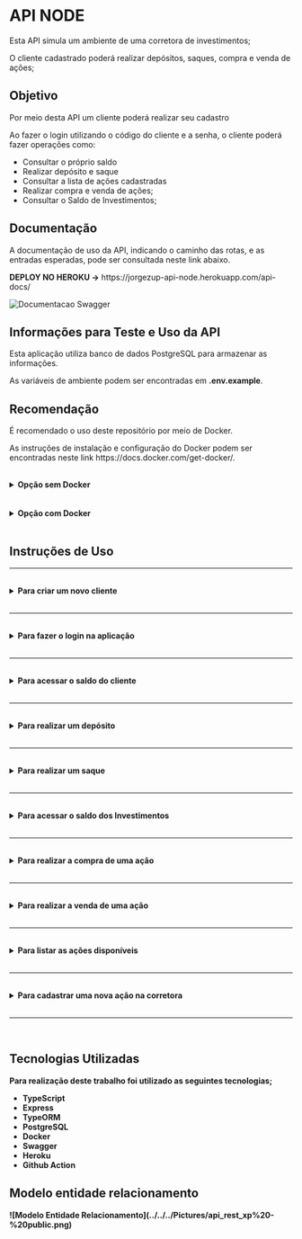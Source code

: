 <h1>API NODE</h1>

<p>Esta API simula um ambiente de uma corretora de investimentos;</p>
<p>O cliente cadastrado poderá realizar depósitos, saques, compra e venda de ações;</p>

<h2>Objetivo</h2>
<p>Por meio desta API um cliente poderá realizar seu cadastro</p>
<p>Ao fazer o login utilizando o código do cliente e a senha, o cliente poderá fazer operações como:</p>

<ul>
<li>Consultar o próprio saldo</li>
<li>Realizar depósito e saque</li>
<li>Consultar a lista de ações cadastradas</li>
<li>Realizar compra e venda de ações;</li>
<li>Consultar o Saldo de Investimentos;</li>
</ul>

<h2>Documentação</h2>
<p>A documentação de uso da API, indicando o caminho das rotas, e as entradas esperadas, pode ser consultada neste link abaixo.</p>
<span style="font-weight: bold;">DEPLOY NO HEROKU -></span>
https://jorgezup-api-node.herokuapp.com/api-docs/

<br />

![Documentacao Swagger](https://user-images.githubusercontent.com/42441349/180625030-86f335e0-6b65-40e9-8ac9-eaf2ebcf9738.png)

<h2>Informações para Teste e Uso da API</h2>

<p>Esta aplicação utiliza banco de dados PostgreSQL para armazenar as informações.</p>
<p>As variáveis de ambiente podem ser encontradas em <b>.env.example</b>.</p>

<h2>Recomendação</h2>

<p>É recomendado o uso deste repositório por meio de Docker.</p>
<p>As instruções de instalação e configuração do Docker podem ser encontradas neste link https://docs.docker.com/get-docker/.</p>

<br />
<details>
<summary><strong>Opção sem Docker</string></summary>
<p>Caso tenha optado por utilizar o repositório sem Docker siga as instruções abaixo, após o clone do repositório.</p>

<p>Para instalar as dependências:</p>

<p><code>npm install</code></p>

<p>Para executar em modo de desenvolvimento:</p>

<p><code>npm run dev</code></p>

<p><i><b>** Após a instalação e configuração do Banco de Dados utilizando as variáveis de ambiente **</b></i></p>

<p>Execute as migrations para iniciar o Banco de Dados, por meio do comando:</p>

<p><code>npm migrate:run</code></p>
</details>
<br />

<br />
<details>
<summary><strong>Opção com Docker</string></summary> 
<p>Caso tenha optado por utilizar o repositório com o Docker siga as instruções abaixo, após o clone do repositório.</p>

<p>Para executar o container em modo de desenvolvimento:</p>
<smal>O docker irá iniciar os containers da API (node) e do PostgreSQL, e ficar pronto para o desenvolvimento.</small>

<p><code>docker compose up</code> </p>

<p>Para executar o container em modo de produção:</p>

<p><code>docker compose -f docker-compose.prod.yml up -d</code></p>

<p><b>Possui alguns dados pré-cadastrados:</b></p>

<p><b>Usuário Administrador</b>
<small> (o qual pode cadastrar uma nova ação)</small></p>
<blockquote>
    codClient -> 308033  <br/>
    accountId -> 1 <br/>
    password  -> 999999
</blockquote>
<br />
<p><b>Usuário comum</b></p>
<blockquote>
    codClient -> 195031 <br />
    accountId -> 2 <br />
    password  -> 888888
</blockquote>
</details>
<br />

<h2>Instruções de Uso</h2>
<hr />
<br />
<details>
<summary><strong>Para criar um novo cliente</strong></summary><br />
<p><strong>Rota: </strong>/clientes/criar</p>
<p>Ao acessar esta rota, será possível criar um novo cliente informando os dados como consta na <a href="https://jorgezup-api-node.herokuapp.com/api-docs/" target="_blank">documentação</a>.</p>
<p><strong>Exemplo:</strong></p>
<blockquote>
{ <br />
&emsp;"name":"John", <br />
&emsp;"surname":"Doe", <br />
&emsp;"email":"john.doe@email.com", <br />
&emsp;"password":"888888" <br />
} <br />
</blockquote>
<br />
</details>
<br />
<hr />
<br />
<details>
<summary><strong>Para fazer o login na aplicação</strong></summary><br />
<p><strong>Rota: </strong>/clientes/entrar</p>
<p>Será necessário informar o código do cliente e a senha;</p>
<blockquote>
{ <br />
&emsp;"codClient":443808, <br />
&emsp;"password":"999999" <br />
} <br />
</blockquote>
</br>
<p>Ao fazer o login, será enviado como resposta o <b>Token</b>.</p>
<blockquote>
{ <br />
&emsp;"token": 6581e00ebccf5ac6628db47b9487153281dd1d450ad6a064e25c1488cfdc920c24b5d24c5a2695592e73dd581fdf05e30b534087f4002debd8353d91b7959115035051081026f709c2b7e8e7fb752704 <br />
} <br />
</blockquote>
<br/>
<h4 style="text-align:center; font-weight: bold; color: red">IMPORTANTE</h4>
<p>É necessário informar o <b>Token</b> em todas as requisições;</p>
<p>É necessário informar na requisição das demais rotas o número da conta do cliente (accountId), este número da conta é informado no momento da criação da conta;</>
<p>O número da conta do cliente (accountId) é diferente do código do cliente (codClient).</u></p>
<br />
</details>
<br />
<hr />
<br />
<details>
<summary><strong>Para acessar o saldo do cliente</strong></summary><br />
<p><strong>Rota: </strong>/conta/accountId/saldo</p>
<p>Ao acessar esta rota, será possível ver o saldo da conta.</p>
<p><strong>Exemplo:</strong></p>
<blockquote>
{ <br />
&emsp;"codClient": 292053, <br />
&emsp;"saldo": 954.24 <br />
} <br />
</blockquote>
<br />
</details>
<br />
<hr />
<br />

<details>
<summary><strong>Para realizar um depósito</strong></summary><br />
<p><strong>Rota: </strong>/conta/accountId/deposito</p>
<p>Ao acessar esta rota, será possível realizar a operação de depósito.</p>
<p><strong>Exemplo:</strong></p>
<blockquote>
{ <br />
&emsp;"value":1100.89 <br />
} <br />
</blockquote>
<br />
</details>
<br />
<hr />
<br />

<details>
<summary><strong>Para realizar um saque</strong></summary><br />
<p><strong>Rota: </strong>/conta/accountId/saque</p>
<p>Ao acessar esta rota, será possível realizar a operação de saque.</p>
<p><strong>Exemplo:</strong></p>
<blockquote>
{ <br />
&emsp;"value":298.00 <br />
} <br />
</blockquote>
<br />
</details>
<br />
<hr />
<br />

<details>
<summary><strong>Para acessar o saldo dos Investimentos</strong></summary><br />
<p><strong>Rota: </strong>/investimentos/accountId/saldo</p>
<p>Ao acessar esta rota, será possível ver o saldo dos investimentos.</p>
<p><strong>Exemplo:</strong></p>
<blockquote>
{ <br />
&emsp;"codStock": 106459, <br />
&emsp;"stockname": "PETR4", <br />
&emsp;"stocksquantity": "5", <br />
&emsp;"avgprice": "29.33" <br />
} <br />
</blockquote>
<br />
</details>
<br />
<hr />
<br />

<details>
<summary><strong>Para realizar a compra de uma ação</strong></summary><br />
<p><strong>Rota: </strong>/investimentos/accountId/comprar</p>
<p>Ao acessar esta rota, será possível realizar a operação de compra de uma ação.</p>
<p><strong>Exemplo:</strong></p>
<blockquote>
{ <br />
&emsp;"codStock":106459, <br />
&emsp;"quantity":5 <br />
} <br />
</blockquote>
<br />
</details>
<br />
<hr />
<br />

<details>
<summary><strong>Para realizar a venda de uma ação</strong></summary><br />
<p><strong>Rota: </strong>/investimentos/accountId/vender</p>
<p>Ao acessar esta rota, será possível realizar a operação de venda de uma ação.</p>
<p><strong>Exemplo:</strong></p>
<blockquote>
{ <br />
&emsp;"codStock":106459, <br />
&emsp;"quantity":9 <br />
} <br />
</blockquote>
<br />
</details>
<br />
<hr />
<br />

<details>
<summary><strong>Para listar as ações disponíveis</strong></summary><br />
<p><strong>Rota: </strong>/acoes</p>
<p>Ao acessar esta rota, será possível listar todas as ações cadastradas na corretora com o preço atualizado.</p>
<p><strong>Exemplo:</strong></p>
<blockquote>
[<br />
&emsp;{ <br />
&emsp;&emsp;"codStock": 106459, <br />
&emsp;&emsp;"name": "PETR4", <br />
&emsp;&emsp;"value": 29.33 <br />
&emsp;} <br />
]
</blockquote>
<br />
</details>
<br />
<hr />
<br />

<details>
<summary><strong>Para cadastrar uma nova ação na corretora</strong></summary><br />
<p><strong>Rota: </strong>/acoes</p>
<p>Ao acessar esta rota, será possível cadastrar uma nova ação na corretora.</p>
<p style="color: red;">Somente administradores possuem essa permissão.</p>
<p><strong>Exemplo:</strong></p>
<blockquote>
{ <br />
&emsp;"name": "MGLU3" <br />
} <br />
</blockquote>
<br />
</details>
<br />
<hr />
<br />

<h2>Tecnologias Utilizadas</h2>
<p>Para realização deste trabalho foi utilizado as seguintes tecnologias;</p>

<ul>
<li>TypeScript</li>
<li>Express</li>
<li>TypeORM</li>
<li>PostgreSQL</li>
<li>Docker</li>
<li>Swagger</li>
<li>Heroku</li>
<li>Github Action</li>
</ul>

<h2>Modelo entidade relacionamento</h2>
![Modelo Entidade Relacionamento](../../../Pictures/api_rest_xp%20-%20public.png)
